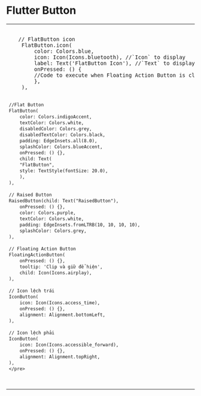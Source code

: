 # Flutter Button

<table>

<td>
  <pre> 
   // FlatButton icon
    FlatButton.icon(
        color: Colors.blue,
        icon: Icon(Icons.bluetooth), //`Icon` to display
        label: Text('FlatButton Icon'), //`Text` to display
        onPressed: () {
        //Code to execute when Floating Action Button is clicked
        },
    ),

    //Flat Button
    FlatButton(
        color: Colors.indigoAccent,
        textColor: Colors.white,
        disabledColor: Colors.grey,
        disabledTextColor: Colors.black,
        padding: EdgeInsets.all(8.0),
        splashColor: Colors.blueAccent,
        onPressed: () {},
        child: Text(
        "FlatButton",
        style: TextStyle(fontSize: 20.0),
        ),
    ),
    
    // Raised Button
    RaisedButton(child: Text("RaisedButton"),
        onPressed: () {},
        color: Colors.purple,
        textColor: Colors.white,
        padding: EdgeInsets.fromLTRB(10, 10, 10, 10),
        splashColor: Colors.grey,
    ),

    // Floating Action Button
    FloatingActionButton(
        onPressed: () {},
        tooltip: 'Clip và giữ để hiện',
        child: Icon(Icons.airplay),
    ),

    // Icon lệch trái
    IconButton(
        icon: Icon(Icons.access_time),
        onPressed: () {},
        alignment: Alignment.bottomLeft,
    ),

    // Icon lệch phải
    IconButton(
        icon: Icon(Icons.accessible_forward),
        onPressed: () {},
        alignment: Alignment.topRight,
    ),
    </pre>
</td>
<td>
  <img src = "./images/Screenshot_1569562809.png" width="300">
</td>
</tr>
  </table>
